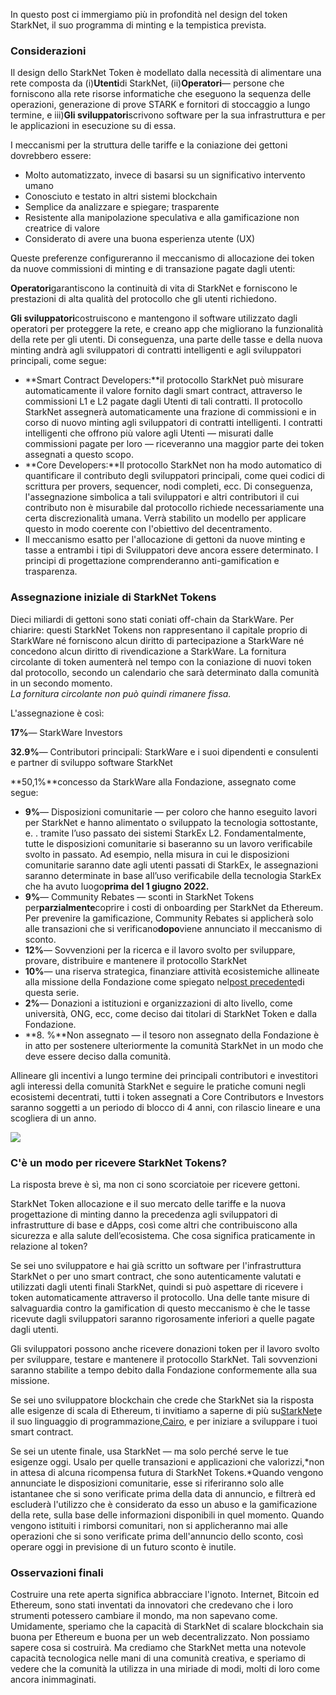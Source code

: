 In questo post ci immergiamo più in profondità nel design del token StarkNet, il suo programma di minting e la tempistica prevista.

### Considerazioni

Il design dello StarkNet Token è modellato dalla necessità di alimentare una rete composta da (i)**Utenti**di StarkNet, (ii)**Operatori**— persone che forniscono alla rete risorse informatiche che eseguono la sequenza delle operazioni, generazione di prove STARK e fornitori di stoccaggio a lungo termine, e iii)**Gli sviluppatori**scrivono software per la sua infrastruttura e per le applicazioni in esecuzione su di essa.

I meccanismi per la struttura delle tariffe e la coniazione dei gettoni dovrebbero essere:

* Molto automatizzato, invece di basarsi su un significativo intervento umano
* Conosciuto e testato in altri sistemi blockchain
* Semplice da analizzare e spiegare; trasparente
* Resistente alla manipolazione speculativa e alla gamificazione non creatrice di valore
* Considerato di avere una buona esperienza utente (UX)

Queste preferenze configureranno il meccanismo di allocazione dei token da nuove commissioni di minting e di transazione pagate dagli utenti:

**Operatori**garantiscono la continuità di vita di StarkNet e forniscono le prestazioni di alta qualità del protocollo che gli utenti richiedono.

**Gli sviluppatori**costruiscono e mantengono il software utilizzato dagli operatori per proteggere la rete, e creano app che migliorano la funzionalità della rete per gli utenti. Di conseguenza, una parte delle tasse e della nuova minting andrà agli sviluppatori di contratti intelligenti e agli sviluppatori principali, come segue:

* **Smart Contract Developers:**il protocollo StarkNet può misurare automaticamente il valore fornito dagli smart contract, attraverso le commissioni L1 e L2 pagate dagli Utenti di tali contratti. Il protocollo StarkNet assegnerà automaticamente una frazione di commissioni e in corso di nuovo minting agli sviluppatori di contratti intelligenti. I contratti intelligenti che offrono più valore agli Utenti — misurati dalle commissioni pagate per loro — riceveranno una maggior parte dei token assegnati a questo scopo.
* **Core Developers:**Il protocollo StarkNet non ha modo automatico di quantificare il contributo degli sviluppatori principali, come quei codici di scrittura per provers, sequencer, nodi completi, ecc. Di conseguenza, l'assegnazione simbolica a tali sviluppatori e altri contributori il cui contributo non è misurabile dal protocollo richiede necessariamente una certa discrezionalità umana. Verrà stabilito un modello per applicare questo in modo coerente con l'obiettivo del decentramento.
* Il meccanismo esatto per l'allocazione di gettoni da nuove minting e tasse a entrambi i tipi di Sviluppatori deve ancora essere determinato. I principi di progettazione comprenderanno anti-gamification e trasparenza.

### Assegnazione iniziale di StarkNet Tokens

Dieci miliardi di gettoni sono stati coniati off-chain da StarkWare. Per chiarire: questi StarkNet Tokens non rappresentano il capitale proprio di StarkWare né forniscono alcun diritto di partecipazione a StarkWare né concedono alcun diritto di rivendicazione a StarkWare. La fornitura circolante di token aumenterà nel tempo con la coniazione di nuovi token dal protocollo, secondo un calendario che sarà determinato dalla comunità in un secondo momento.\
*La fornitura circolante non può quindi rimanere fissa.*

L'assegnazione è così:

**17%**— StarkWare Investors

**32.9%**— Contributori principali: StarkWare e i suoi dipendenti e consulenti e partner di sviluppo software StarkNet

**50,1%**concesso da StarkWare alla Fondazione, assegnato come segue:

* **9%**— Disposizioni comunitarie — per coloro che hanno eseguito lavori per StarkNet e hanno alimentato o sviluppato la tecnologia sottostante, e. . tramite l’uso passato dei sistemi StarkEx L2. Fondamentalmente, tutte le disposizioni comunitarie si baseranno su un lavoro verificabile svolto in passato. Ad esempio, nella misura in cui le disposizioni comunitarie saranno date agli utenti passati di StarkEx, le assegnazioni saranno determinate in base all’uso verificabile della tecnologia StarkEx che ha avuto luogo**prima del 1 giugno 2022.**
* **9%**— Community Rebates — sconti in StarkNet Tokens per**parzialmente**coprire i costi di onboarding per StarkNet da Ethereum. Per prevenire la gamificazione, Community Rebates si applicherà solo alle transazioni che si verificano**dopo**viene annunciato il meccanismo di sconto.
* **12%**— Sovvenzioni per la ricerca e il lavoro svolto per sviluppare, provare, distribuire e mantenere il protocollo StarkNet
* **10%**— una riserva strategica, finanziare attività ecosistemiche allineate alla missione della Fondazione come spiegato nel[post precedente](https://medium.com/@starkware/part-2-a-decentralization-and-governance-proposal-for-starknet-23e335645778)di questa serie.
* **2%**— Donazioni a istituzioni e organizzazioni di alto livello, come università, ONG, ecc, come deciso dai titolari di StarkNet Token e dalla Fondazione.
* **8. %**Non assegnato — il tesoro non assegnato della Fondazione è in atto per sostenere ulteriormente la comunità StarkNet in un modo che deve essere deciso dalla comunità.

Allineare gli incentivi a lungo termine dei principali contributori e investitori agli interessi della comunità StarkNet e seguire le pratiche comuni negli ecosistemi decentrati, tutti i token assegnati a Core Contributors e Investors saranno soggetti a un periodo di blocco di 4 anni, con rilascio lineare e una scogliera di un anno.

![](/assets/1_qcosthgskfd-q6bn3yzghq-1.png)

### C'è un modo per ricevere StarkNet Tokens?

La risposta breve è sì, ma non ci sono scorciatoie per ricevere gettoni.

StarkNet Token allocazione e il suo mercato delle tariffe e la nuova progettazione di minting danno la precedenza agli sviluppatori di infrastrutture di base e dApps, così come altri che contribuiscono alla sicurezza e alla salute dell’ecosistema. Che cosa significa praticamente in relazione al token?

Se sei uno sviluppatore e hai già scritto un software per l'infrastruttura StarkNet o per uno smart contract, che sono autenticamente valutati e utilizzati dagli utenti finali StarkNet, quindi si può aspettare di ricevere i token automaticamente attraverso il protocollo. Una delle tante misure di salvaguardia contro la gamification di questo meccanismo è che le tasse ricevute dagli sviluppatori saranno rigorosamente inferiori a quelle pagate dagli utenti.

Gli sviluppatori possono anche ricevere donazioni token per il lavoro svolto per sviluppare, testare e mantenere il protocollo StarkNet. Tali sovvenzioni saranno stabilite a tempo debito dalla Fondazione conformemente alla sua missione.

Se sei uno sviluppatore blockchain che crede che StarkNet sia la risposta alle esigenze di scala di Ethereum, ti invitiamo a saperne di più su[StarkNet](https://starknet.io/)e il suo linguaggio di programmazione,[Cairo](https://www.cairo-lang.org/), e per iniziare a sviluppare i tuoi smart contract.

Se sei un utente finale, usa StarkNet — ma solo perché serve le tue esigenze oggi. Usalo per quelle transazioni e applicazioni che valorizzi,*non in attesa di alcuna ricompensa futura di StarkNet Tokens.*Quando vengono annunciate le disposizioni comunitarie, esse si riferiranno solo alle istantanee che si sono verificate prima della data di annuncio, e filtrerà ed escluderà l'utilizzo che è considerato da esso un abuso e la gamificazione della rete, sulla base delle informazioni disponibili in quel momento. Quando vengono istituiti i rimborsi comunitari, non si applicheranno mai alle operazioni che si sono verificate prima dell'annuncio dello sconto, così operare oggi in previsione di un futuro sconto è inutile.

### Osservazioni finali

Costruire una rete aperta significa abbracciare l'ignoto. Internet, Bitcoin ed Ethereum, sono stati inventati da innovatori che credevano che i loro strumenti potessero cambiare il mondo, ma non sapevano come. Umidamente, speriamo che la capacità di StarkNet di scalare blockchain sia buona per Ethereum e buona per un web decentralizzato. Non possiamo sapere cosa si costruirà. Ma crediamo che StarkNet metta una notevole capacità tecnologica nelle mani di una comunità creativa, e speriamo di vedere che la comunità la utilizza in una miriade di modi, molti di loro come ancora inimmaginati.